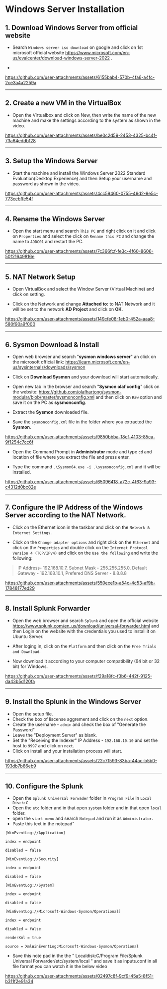 # Windows Server Installation 

## 1. Download Windows Server from official website

- Search `Windows server iso download` on google and click on 1st microsoft official website https://www.microsoft.com/en-us/evalcenter/download-windows-server-2022 .
  
- 
  
https://github.com/user-attachments/assets/6155bab4-570b-4fa6-a4fc-2ce3a4a2259a

---

## 2. Create a new VM in the VirtualBox

- Open the Virtualbox and click on New, then write the name of the new machine and make the settings according to the system as shown in the video.

https://github.com/user-attachments/assets/be0c2d59-2453-4325-bc4f-73a64eddb128

---

## 3. Setup the Windows Server

- Start the machine and install the Windows Server 2022 Standard Evaluation(Desktop Experience) and then Setup your username and password as shown in the video.

https://github.com/user-attachments/assets/4cc59460-0755-49d2-9e5c-773cebffe54f

---

## 4. Rename the Windows Server 

- Open the start menu and search `This PC` and right click on it and click on `Properties` and select the click on `Rename this PC` and
  change the name to `ADDC01` and restart the PC.

https://github.com/user-attachments/assets/7c366fcf-fe3c-4f60-8606-50f21649816e

---

## 5. NAT Network Setup

- Open VirtualBox and select the Window Server (Virtual Machine) and click on setting.

- Click on the Network and change **Attached to:** to NAT Network and it will be set to the network **AD Project**
  and click on **OK**.

https://github.com/user-attachments/assets/149cfe08-1eb0-452a-aaa8-580f90a9f000

---

## 6. Sysmon Download & Install

- Open web browser and search "**sysmon windows server**" an click on the microsoft official link: https://learn.microsoft.com/en-us/sysinternals/downloads/sysmon

- Click on **Download Sysmon** and your download will start automatically.

- Open new tab in the browser and search "**Sysmon olaf config**" click on the website: https://github.com/olafhartong/sysmon-modular/blob/master/sysmonconfig.xml and then click on `Raw` option and save it on the PC as **sysmonconfig**.

- Extract the **Sysmon** downloaded file.

- Save the `sysmonconfig.xml` file in the folder where you extracted the **Sysmon**.

   
https://github.com/user-attachments/assets/9850bbba-18ef-4103-85ca-9f1254c7cc6f


- Open the Command Prompt in **Administrator** mode and type `cd` and location of file where you extract the file and press enter.

- Type the command `.\Sysmon64.exe -i .\sysmonconfig.xml` and it will be installed.


https://github.com/user-attachments/assets/65096418-a72c-4f63-9a93-c4312d0bc82e

---
    
## 7. Configure the IP Address of the Windows Server according to the NAT Network.

- Click on the Ethernet icon in the taskbar and click on the `Network & Internet Settings`.

  
- Click on the `Change adapter options` and right click on the `Ethernet` and click on the `Properties` and double click on the `Internet Protocol Version 4 (TCP/IPv4)` and click on the `Use the following` and write the following:


> IP Address- 192.168.10.7, 
> Subnet Mask - 255.255.255.0, 
> Default Gateway - 192.168.10.1, 
> Prefered DNS Server - 8.8.8.8

https://github.com/user-attachments/assets/550ece1b-a54c-4c53-af9b-17848177ed29

---

## 8. Install Splunk Forwarder 

- Open the web browser and search `Splunk` and open the official website https://www.splunk.com/en_us/download/universal-forwarder.html
and then Login on the website with the credentials you used to install it on Ubuntu Server.

- After loging in, click on the `Platform` and then click on the `Free Trials and Download`.
  
- Now download it according to your computer compatibility (64 bit or 32 bit) for Windows.

https://github.com/user-attachments/assets/f29a18fc-f3b6-442f-9125-da43b5d120fa

---

## 9. Install the Splunk in the Windows Server

- Open the setup file.
- Check the box of liscense aggrement and click on the `next` option.
- Create the username - `admin` and check the box of "Generate the Password"
- Leave the "Deployment Server" as blank.
- Set the "Receiving the Indexer" IP Address - `192.168.10.10` and set the host to `9997` and click on `next`.
- Click on install and your installation process will start.   
  
https://github.com/user-attachments/assets/22c71593-83ba-44ac-b5b0-193db7b86eb9

---

## 10. Configure the Splunk 

- Open the `Splunk Universal Forwader` folder in `Program File` in `Local Disck:C`
- Open the `etc` folder and in that open `system` folder and in that open `local ` folder.
- open the `start menu` and search `Notepad` and run it as `Administrator`.
- Paste this text in the notepad"

```
[WinEventLog://Application]

index = endpoint

disabled = false

[WinEventLog://Security]

index = endpoint

disabled = false

[WinEventLog://System]

index = endpoint

disabled = false

[WinEventLog://Microsoft-Windows-Sysmon/Operational]

index = endpoint

disabled = false

renderXml = true

source = XmlWinEventLog:Microsoft-Windows-Sysmon/Operational

```

- Save this note pad in the the " Localdisk:C/Program File/Splunk Universal Forwarder/etc/system/local " and save it as inputs.conf in all file format you can watch it in the below video

https://github.com/user-attachments/assets/02497c8f-9cf9-45a5-8f51-b311f2e91a34


  
